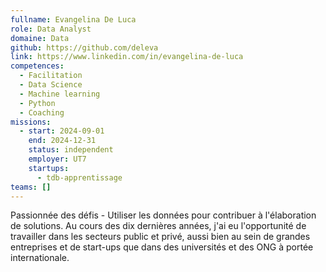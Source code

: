 ```yaml
---
fullname: Evangelina De Luca
role: Data Analyst
domaine: Data
github: https://github.com/deleva
link: https://www.linkedin.com/in/evangelina-de-luca
competences:
  - Facilitation
  - Data Science
  - Machine learning
  - Python
  - Coaching
missions:
  - start: 2024-09-01
    end: 2024-12-31
    status: independent
    employer: UT7
    startups:
      - tdb-apprentissage
teams: []
---
```

Passionnée des défis - Utiliser les données pour contribuer à l'élaboration de solutions.
Au cours des dix dernières années, j'ai eu l'opportunité de travailler dans les secteurs public et privé, aussi bien au sein de grandes entreprises et de start-ups que dans des universités et des ONG à portée internationale.